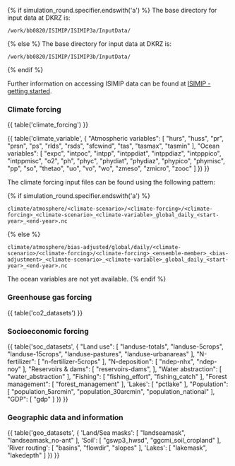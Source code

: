 {% if simulation_round.specifier.endswith('a') %}
The base directory for input data at DKRZ is:

```
/work/bb0820/ISIMIP/ISIMIP3a/InputData/
```
{% else %}
The base directory for input data at DKRZ is:

```
/work/bb0820/ISIMIP/ISIMIP3b/InputData/
```
{% endif %}

Further information on accessing ISIMIP data can be found at [ISIMIP - getting started](https://www.isimip.org/gettingstarted/data-access/).

### Climate forcing

{{ table('climate_forcing') }}

{{ table('climate_variable', {
    "Atmospheric variables": [
        "hurs",
        "huss",
        "pr",
        "prsn",
        "ps",
        "rlds",
        "rsds",
        "sfcwind",
        "tas",
        "tasmax",
        "tasmin"
    ],
    "Ocean variables": [
        "expc",
        "intpoc",
        "intpp",
        "intppdiat",
        "intppdiaz",
        "intpppico",
        "intppmisc",
        "o2",
        "ph",
        "phyc",
        "phydiat",
        "phydiaz",
        "phypico",
        "phymisc",
        "pp",
        "so",
        "thetao",
        "uo",
        "vo",
        "wo",
        "zmeso",
        "zmicro",
        "zooc"
    ]
}) }}

The climate forcing input files can be found using the following pattern:

{% if simulation_round.specifier.endswith('a') %}
```
climate/atmosphere/<climate-scenario>/<climate-forcing>/<climate-forcing>_<climate-scenario>_<climate-variable>_global_daily_<start-year>_<end-year>.nc
```
{% else %}
```
climate/atmosphere/bias-adjusted/global/daily/<climate-scenario>/<climate-forcing>/<climate-forcing>_<ensemble-member>_<bias-adjustment>_<climate-scenario>_<climate-variable>_global_daily_<start-year>_<end-year>.nc
```

The ocean variables are not yet available.
{% endif %}

### Greenhouse gas forcing

{{ table('co2_datasets') }}

### Socioeconomic forcing

{{ table('soc_datasets', {
    "Land use": [
        "landuse-totals",
        "landuse-5crops",
        "landuse-15crops",
        "landuse-pastures",
        "landuse-urbanareas"
    ],
    "N-fertilizer": [
        "n-fertilizer-5crops"
    ],
    "N-deposition": [
        "ndep-nhx",
        "ndep-noy"
    ],
    "Reservoirs & dams": [
        "reservoirs-dams",
    ],
    "Water abstraction": [
        "water_abstraction"
    ],
    "Fishing": [
        "fishing_effort",
        "fishing_catch"
    ],
    "Forest management": [
        "forest_management"
    ],
    'Lakes': [
        "pctlake"
    ],
    "Population": [
        "population_5arcmin",
        "population_30arcmin",
        "population_national"
    ],
    "GDP": [
        "gdp"
    ]
}) }}


### Geographic data and information

{{ table('geo_datasets', {
    'Land/Sea masks': [
        "landseamask",
        "landseamask_no-ant"
    ],
    'Soil': [
        "gswp3_hwsd",
        "ggcmi_soil_cropland"
    ],
    'River routing': [
        "basins",
        "flowdir",
        "slopes"
    ],
    'Lakes': [
        "lakemask",
        "lakedepth"
    ]
}) }}

